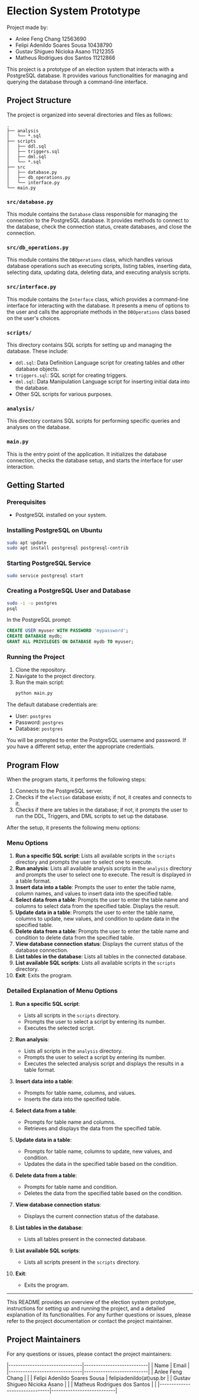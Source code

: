 # Election System Prototype

Project made by:

- Anlee Feng Chang 12563690
- Felipi Adenildo Soares Sousa 10438790
- Gustav Shigueo Nicioka Asano 11212355
- Matheus Rodrigues dos Santos 11212866

This project is a prototype of an election system that interacts with a PostgreSQL database. It provides various functionalities for managing and querying the database through a command-line interface.

## Project Structure

The project is organized into several directories and files as follows:

```
.
├── analysis
│   └── *.sql
├── scripts
│   ├── ddl.sql
│   ├── triggers.sql
│   ├── dml.sql
│   └── *.sql
├── src
│   ├── database.py
│   ├── db_operations.py
│   └── interface.py
└── main.py
```

### `src/database.py`
This module contains the `Database` class responsible for managing the connection to the PostgreSQL database. It provides methods to connect to the database, check the connection status, create databases, and close the connection.

### `src/db_operations.py`
This module contains the `DBOperations` class, which handles various database operations such as executing scripts, listing tables, inserting data, selecting data, updating data, deleting data, and executing analysis scripts.

### `src/interface.py`
This module contains the `Interface` class, which provides a command-line interface for interacting with the database. It presents a menu of options to the user and calls the appropriate methods in the `DBOperations` class based on the user's choices.

### `scripts/`
This directory contains SQL scripts for setting up and managing the database. These include:
- `ddl.sql`: Data Definition Language script for creating tables and other database objects.
- `triggers.sql`: SQL script for creating triggers.
- `dml.sql`: Data Manipulation Language script for inserting initial data into the database.
- Other SQL scripts for various purposes.

### `analysis/`
This directory contains SQL scripts for performing specific queries and analyses on the database.

### `main.py`
This is the entry point of the application. It initializes the database connection, checks the database setup, and starts the interface for user interaction.

## Getting Started

### Prerequisites
- PostgreSQL installed on your system.

### Installing PostgreSQL on Ubuntu

```sh
sudo apt update
sudo apt install postgresql postgresql-contrib
```

### Starting PostgreSQL Service

```sh
sudo service postgresql start
```

### Creating a PostgreSQL User and Database

```sh
sudo -i -u postgres
psql
```

In the PostgreSQL prompt:

```sql
CREATE USER myuser WITH PASSWORD 'mypassword';
CREATE DATABASE mydb;
GRANT ALL PRIVILEGES ON DATABASE mydb TO myuser;
```

### Running the Project

1. Clone the repository.
2. Navigate to the project directory.
3. Run the main script:
    ```sh
    python main.py
    ```

The default database credentials are:
- User: `postgres`
- Password: `postgres`
- Database: `postgres`

You will be prompted to enter the PostgreSQL username and password. If you have a different setup, enter the appropriate credentials.

## Program Flow

When the program starts, it performs the following steps:
1. Connects to the PostgreSQL server.
2. Checks if the `election` database exists; if not, it creates and connects to it.
3. Checks if there are tables in the database; if not, it prompts the user to run the DDL, Triggers, and DML scripts to set up the database.

After the setup, it presents the following menu options:

### Menu Options

1. **Run a specific SQL script**: Lists all available scripts in the `scripts` directory and prompts the user to select one to execute.
2. **Run analysis**: Lists all available analysis scripts in the `analysis` directory and prompts the user to select one to execute. The result is displayed in a table format.
3. **Insert data into a table**: Prompts the user to enter the table name, column names, and values to insert data into the specified table.
4. **Select data from a table**: Prompts the user to enter the table name and columns to select data from the specified table. Displays the result.
5. **Update data in a table**: Prompts the user to enter the table name, columns to update, new values, and condition to update data in the specified table.
6. **Delete data from a table**: Prompts the user to enter the table name and condition to delete data from the specified table.
7. **View database connection status**: Displays the current status of the database connection.
8. **List tables in the database**: Lists all tables in the connected database.
9. **List available SQL scripts**: Lists all available scripts in the `scripts` directory.
10. **Exit**: Exits the program.

### Detailed Explanation of Menu Options

1. **Run a specific SQL script**:
    - Lists all scripts in the `scripts` directory.
    - Prompts the user to select a script by entering its number.
    - Executes the selected script.

2. **Run analysis**:
    - Lists all scripts in the `analysis` directory.
    - Prompts the user to select a script by entering its number.
    - Executes the selected analysis script and displays the results in a table format.

3. **Insert data into a table**:
    - Prompts for table name, columns, and values.
    - Inserts the data into the specified table.

4. **Select data from a table**:
    - Prompts for table name and columns.
    - Retrieves and displays the data from the specified table.

5. **Update data in a table**:
    - Prompts for table name, columns to update, new values, and condition.
    - Updates the data in the specified table based on the condition.

6. **Delete data from a table**:
    - Prompts for table name and condition.
    - Deletes the data from the specified table based on the condition.

7. **View database connection status**:
    - Displays the current connection status of the database.

8. **List tables in the database**:
    - Lists all tables present in the connected database.

9. **List available SQL scripts**:
    - Lists all scripts present in the `scripts` directory.

10. **Exit**:
    - Exits the program.

---

This README provides an overview of the election system prototype, instructions for setting up and running the project, and a detailed explanation of its functionalities. For any further questions or issues, please refer to the project documentation or contact the project maintainer.

## Project Maintainers

For any questions or issues, please contact the project maintainers:

|-------------------------------|---------------------------|
| Name                          | Email                     |
|-------------------------------|---------------------------|
| Anlee Feng Chang              |                           |
| Felipi Adenildo Soares Sousa  | felipiadenildo(at)usp.br  |
| Gustav Shigueo Nicioka Asano  |                           |
| Matheus Rodrigues dos Santos  |                           |
|-------------------------------|---------------------------|